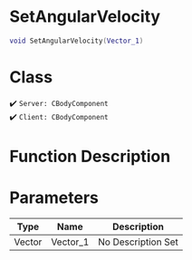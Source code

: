# SetAngularVelocity
```lua
void SetAngularVelocity(Vector_1)
```
# Class
✔️ `Server: CBodyComponent`  
✔️ `Client: CBodyComponent`  

# Function Description

# Parameters
Type|Name|Description
--|--|--
Vector|Vector_1|No Description Set
